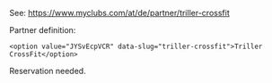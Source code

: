 See: https://www.myclubs.com/at/de/partner/triller-crossfit

Partner definition:

    <option value="JYSvEcpVCR" data-slug="triller-crossfit">Triller CrossFit</option>

Reservation needed.
